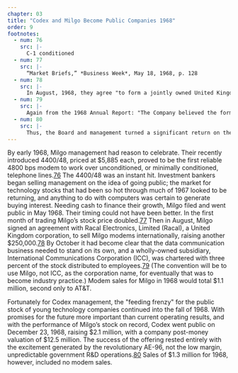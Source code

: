 ```yaml
---
chapter: 03
title: "Codex and Milgo Become Public Companies 1968"
order: 9
footnotes:
  - num: 76
    src: |-
      C-1 conditioned 
  - num: 77
    src: |- 
      “Market Briefs,” *Business Week*, May 18, 1968, p. 128  
  - num: 78
    src: |- 
      In August, 1968, they agree "to form a jointly owned United Kingdom corporation to be named Racal Milgo Limited (Racal Milgo). Racal agreed to pay to Milgo the sum of $250,000 in exchange for one half the manufacturing and marketing rights to the data modem product line in Europe, Australia, New Zealand, and the Union of South Africa." *Milgo Annual Report*, 1968, pg. 10 
  - num: 79
    src: |-  
      Again from the 1968 Annual Report: "The Company believed the formation of ICC to be in its best interests, and that the grant of stock bonuses to the selected officers and key employees would enhance the probability of the Company's retaining these persons in its employ. The Company believes the retention of these persons to be important to its future... At this time, ICC performs marketing and engineering functions in  the data communications field and utilized the Company's manufacturing facilities for its manufacturing needs." The three percent it distributed was much less than the twenty plus percent common for independent companies.
  - num: 80
    src: |-  
      Thus, the Board and management turned a significant return on the little more than $100,000 they had paid for Teldata.
---
```


By early 1968, Milgo management had reason to celebrate. Their recently introduced 4400/48, priced at $5,885 each, proved to be the first reliable 4800 bps modem to work over unconditioned, or minimally conditioned, telephone lines.<a name="fnloc76" href="#fn76">76</a> The 4400/48 was an instant hit. Investment bankers began selling management on the idea of going public; the market for technology stocks that had been so hot through much of 1967 looked to be returning, and anything to do with computers was certain to generate buying interest. Needing cash to finance their growth, Milgo filed and went public in May 1968. Their timing could not have been better. In the first month of trading Milgo’s stock price doubled.<a name="fnloc77" href="#fn77">77</a> Then in August, Milgo signed an agreement with Racal Electronics, Limited (Racal), a United Kingdom corporation, to sell Milgo modems internationally, raising another $250,000.<a name="fnloc78" href="#fn78">78</a> By October it had become clear that the data communication business needed to stand on its own, and a wholly-owned subsidiary, International Communications Corporation (ICC), was chartered with three percent of the stock distributed to employees.<a name="fnloc79" href="#fn79">79</a> (The convention will be to use Milgo, not ICC, as the corporation name, for eventually that was to become industry practice.) Modem sales for Milgo in 1968 would total $1.1 million, second only to AT&T.

Fortunately for Codex management, the "feeding frenzy" for the public stock of young technology companies continued into the fall of 1968. With promises for the future more important than current operating results, and with the performance of Milgo’s stock on record, Codex went public on December 23, 1968, raising $2.1 million, with a company post-money valuation of $12.5 million. The success of the offering rested entirely with the excitement generated by the revolutionary AE-96, not the low margin, unpredictable government R&D operations.<a name="fnloc80" href="#fn80">80</a> Sales of $1.3 million for 1968, however, included no modem sales.
